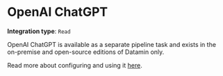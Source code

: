 # OpenAI ChatGPT

**Integration type**:  `Read`

OpenAI ChatGPT is available as a separate pipeline task and exists in the on-premise and open-source editions of Datamin only.

Read more about configuring and using it [here](../../pipelines/tasks-ip/gpt.md).
